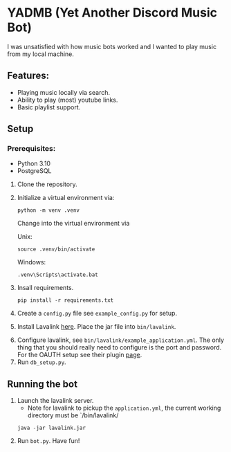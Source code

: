 # YADMB (Yet Another Discord Music Bot)
I was unsatisfied with how music bots worked and I wanted to play
music from my local machine.

## Features:
- Playing music locally via search.
- Ability to play (most) youtube links.
- Basic playlist support.

## Setup
### Prerequisites:
- Python 3.10
- PostgreSQL

1) Clone the repository.
2) Initialize a virtual environment via:
    ```
    python -m venv .venv
    ``` 
    Change into the virtual environment via

    Unix:
    ```
    source .venv/bin/activate
    ```

    Windows:
    ```
    .venv\Scripts\activate.bat
    ```
3) Insall requirements.
    ```
    pip install -r requirements.txt
    ```
4) Create a `config.py` file see `example_config.py` for setup.
5) Install Lavalink [here](https://github.com/lavalink-devs/Lavalink/releases). Place the jar file into `bin/lavalink`.
6. Configure lavalink, see `bin/lavalink/example_application.yml`.
The only thing that you should really need to configure is the port and password. For the OAUTH setup see their plugin [page](https://github.com/lavalink-devs/youtube-source?tab=readme-ov-file#using-oauth-tokens).
7. Run `db_setup.py`.

## Running the bot
1. Launch the lavalink server.
    - Note for lavalink to pickup the `application.yml`, the current working directory must be `/bin/lavalink/
    ```
    java -jar lavalink.jar
    ```
2. Run `bot.py`. Have fun!
